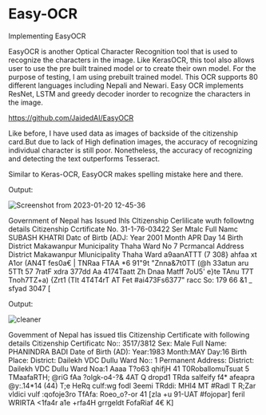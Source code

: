 # Easy-OCR

Implementing EasyOCR

EasyOCR is another Optical Character Recognition tool that is used to recognize the characters in the image. Like KerasOCR, this tool also allows user to use the pre built trained model or to create their own model. For the purpose of testing, I am using prebuilt trained model. This OCR supports 80 different languages including Nepali and Newari. 
Easy OCR implements ResNet, LSTM and greedy decoder inorder to recognize the characters in the image. 

https://github.com/JaidedAI/EasyOCR

  

Like before, I have used data as images of backside of the citizenship card.But due to lack of High defination images, the accuracy of recognizing individual character is still poor. Nonetheless, the accuracy of recognizing and detecting the text outperforms Tesseract. 

Similar to Keras-OCR, EasyOCR makes spelling mistake here and there.

 Output:

![Screenshot from 2023-01-20 12-45-36](https://user-images.githubusercontent.com/99968233/213639442-0fdad2c2-6909-46fd-9330-ac922b5ffa80.png)

Government of Nepal has Issued Ihls Cltizenship Cerlilicate wuth followtng details
Citizenship Ccrtificate No.
31-1-76-03422
Ser Mtalc
Full Namc
SUBASH KHATRI
Datc of Birtb (ADJ:
Year 2001
Month APR
Day 14
Birth
District Makawanpur
Municipality
Thaha
Ward No 7
Pcrmancal Address
District Makawanpur
Mlunicipality
Thaha
Ward
a9aanATTT (7 308} ahfaa xt A1or (AN4T fes0a€ |
TNRaa FTAA *6
91"9t
"Znna&7t0TT
(@h
33atun
aru
5TTt 57 7ratF xdra
377dd
Aa 4174Taatt
Zh Dnaa
Matff
7oU5' e}te
TAnu
T7T
Tnoh7TZ+a) {Zrt1 (TIt 4T4T4rT AT Fet #ai473Fs6377"
racc
So:
179
66 &1 _
sfyad
3047
[

Output:

![cleaner](https://user-images.githubusercontent.com/99968233/213639428-ef1dce9e-1dcd-4585-ac84-c3cbb3ebd332.png)

Govemment of Nepal has issued tlis Citizenship Certificate with following details
Citizenship Certificatc No::
3517/3812
Sex: Male
Full Name:
PHANINDRA BADI
Date of Birth (AD):
Year:1983
Month:MAY
Day:16
Birth Place:
District: Dailekh
VDC
Dullu
Ward No:: 1
Permanent Address:
District: Dailekh
VDC
Dullu
Ward Noa:1
Aaaa T?o63 qhifjH 41 T0RoballomuTsuat 5
TMaafaRTH; @riG
fAa ?olgk-o4-?&
4AT Q dropd1 TRda
salfeify f4* afeapra
@y:.14*14
(44)
T;e HeRq
culf:wg fodl 3eemi
TRddi:
MHI4 MT
#Radl
T R;Zar vldici
vulf :qofoje3ro
TfAfa: Roeo_o?-or
41
[zIa +u 91-UAT #fojopar] feril WRIRTA <1fa4r a1e +rfa4H grrgeldt
FofaRiaf 4€ K]
